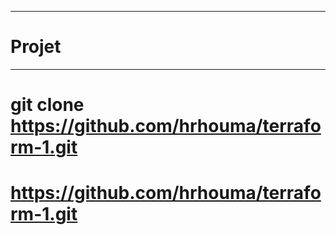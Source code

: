 ----
# Projet 
----

# git clone https://github.com/hrhouma/terraform-1.git
# https://github.com/hrhouma/terraform-1.git
